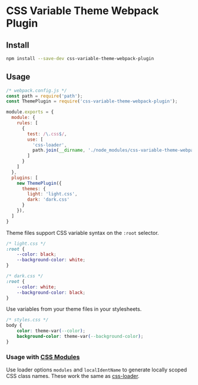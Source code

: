 # CSS Variable Theme Webpack Plugin

## Install

```bash
npm install --save-dev css-variable-theme-webpack-plugin
```

## Usage

```js
/* webpack.config.js */
const path = require('path');
const ThemePlugin = require('css-variable-theme-webpack-plugin');

module.exports = {
  module: {
    rules: [
      {
        test: /\.css$/,
        use: [
          'css-loader',
          path.join(__dirname, './node_modules/css-variable-theme-webpack-plugin/loader')
        ]
      }
    ]
  },
  plugins: [
    new ThemePlugin({
      themes: {
        light: 'light.css',
        dark: 'dark.css'
      }
    }),
  ]
}
```

Theme files support CSS variable syntax on the `:root` selector.
```css
/* light.css */
:root {
    --color: black;
    --background-color: white;
}

/* dark.css */
:root {
    --color: white;
    --background-color: black;
}
```

Use variables from your theme files in your stylesheets.
```css
/* styles.css */
body {
    color: theme-var(--color);
    background-color: theme-var(--background-color);
}
```

### Usage with [CSS Modules](https://github.com/css-modules/css-modules)

Use loader options `modules` and `localIdentName` to generate locally scoped CSS class names. These work the same as [css-loader](https://github.com/webpack-contrib/css-loader#css-scope).